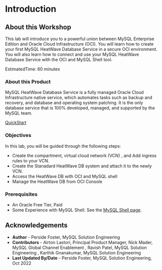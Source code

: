 # Introduction

## About this Workshop

This lab will introduce you to a powerful union between MySQL Enterprise Edition and Oracle Cloud Infrastructure (OCI). You will learn how to create your first MySQL HeatWave Database Service in a secure OCI environment. You will also learn how to connect and use your MySQL HeatWave Database Service with the OCI and MySQL Shell tool.

EstimatedTime: 60 minutes

### About this Product

MySQL HeatWave Database Service is a fully managed Oracle Cloud Infrastructure native service, which automates tasks such as backup and recovery, and database and operating system patching. It is the only database service that is 100% developed, managed, and supported by the MySQL team.

  [QuickStart](youtube:S7xQOZaUzJM)

### Objectives

In this lab, you will be guided through the following steps:

* Create the compartment, virtual cloud network (VCN) , and Add ingress rules to your VCN.
* Create the Stanadard HeatWave DB system and attach it to the newly VCN. 
* Access the HeatWave DB with OCI and MySQL shell
* Manage the HeatWave DB from OCI Console

### Prerequisites

* An Oracle Free Tier, Paid
* Some Experience with MySQL Shell. See the [MySQL Shell page](https://dev.mysql.com/doc/mysql-shell/8.0/en/).

## Acknowledgements

* **Author** - Perside Foster, MySQL Solution Engineering
* **Contributors** - Airton Lastori, Principal Product Manager, Nick Mader, MySQL Global Channel Enablement , Ravish Patel, MySQL Solution Engineering , Karthik Gnanakumar, MySQL Solution Engineering 
* **Last Updated By/Date** - Perside Foster, MySQL Solution Engineering, Oct 2022
